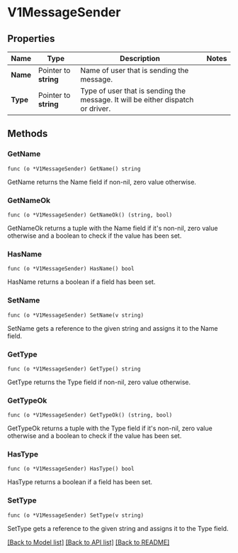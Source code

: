 # V1MessageSender

## Properties

Name | Type | Description | Notes
------------ | ------------- | ------------- | -------------
**Name** | Pointer to **string** | Name of user that is sending the message. | 
**Type** | Pointer to **string** | Type of user that is sending the message. It will be either dispatch or driver. | 

## Methods

### GetName

`func (o *V1MessageSender) GetName() string`

GetName returns the Name field if non-nil, zero value otherwise.

### GetNameOk

`func (o *V1MessageSender) GetNameOk() (string, bool)`

GetNameOk returns a tuple with the Name field if it's non-nil, zero value otherwise
and a boolean to check if the value has been set.

### HasName

`func (o *V1MessageSender) HasName() bool`

HasName returns a boolean if a field has been set.

### SetName

`func (o *V1MessageSender) SetName(v string)`

SetName gets a reference to the given string and assigns it to the Name field.

### GetType

`func (o *V1MessageSender) GetType() string`

GetType returns the Type field if non-nil, zero value otherwise.

### GetTypeOk

`func (o *V1MessageSender) GetTypeOk() (string, bool)`

GetTypeOk returns a tuple with the Type field if it's non-nil, zero value otherwise
and a boolean to check if the value has been set.

### HasType

`func (o *V1MessageSender) HasType() bool`

HasType returns a boolean if a field has been set.

### SetType

`func (o *V1MessageSender) SetType(v string)`

SetType gets a reference to the given string and assigns it to the Type field.


[[Back to Model list]](../README.md#documentation-for-models) [[Back to API list]](../README.md#documentation-for-api-endpoints) [[Back to README]](../README.md)


